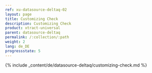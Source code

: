 ```yaml
---
ref: xu-datasource-deltaq-02
layout: page
title: Customizing Check
description: Customizing Check
product: xtract-universal
parent: datasource-deltaq
permalink: /:collection/:path
weight: 2
lang: de_DE
progressstate: 5
---
```

{% include _content/de/datasource-deltaq/customizing-check.md %}